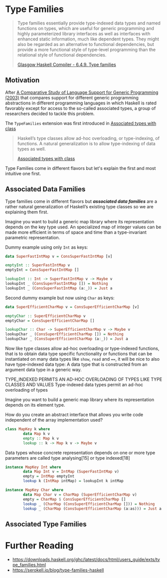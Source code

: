 # Type Families

> Type families essentially provide type-indexed data types and named functions
> on types, which are useful for generic programming and highly parameterized
> library interfaces as well as interfaces with enhanced static information,
> much like dependent types. They might also be regarded as an alternative to
> functional dependencies, but provide a more functional style of type-level
> programming than the relational style of functional dependencies.
>
> [Glasgow Haskell Compiler - 6.4.9. Type families](https://ghc.gitlab.haskell.org/ghc/doc/users_guide/exts/type_families.html)

## Motivation

After
[A Comparative Study of Language Support for Generic Programming (2003)](http://citeseerx.ist.psu.edu/viewdoc/summary?doi=10.1.1.61.9949)
that compares support for different generic programming abstractions in
different programming languages in which Haskell is rated favorably except for
access to the so-called associated types, a group of researchers decided to
tackle this problem.

The ```TypeFamilies``` extension was first introduced in
[Associated types with class](https://www.microsoft.com/en-us/research/publication/associated-types-with-class/)

> Haskell’s type classes allow ad-hoc overloading, or type-indexing, of
> functions. A natural generalization is to allow type-indexing of data types as
> well.
>
> [Associated types with class](https://www.microsoft.com/en-us/research/publication/associated-types-with-class/)

Type Families come in different flavors but let's explain the first and most
intuitive one first.

## Associated Data Families

Type families come in different flavors but ***associated data families*** are a
rather natural generalization of Haskell’s existing type classes so we are
explaining them first.

Imagine you want to build a generic map library where its representation
depends on the key type used. An specialized map of integer values can be made
more efficient in terms of space and time than a type-invariant parametric
representation.

Dummy example using only ```Int``` as keys:
```haskell
data SuperFastIntMap v = ConsSuperFastIntMap [v]

emptyInt :: SuperFastIntMap v
emptyInt = ConsSuperFastIntMap []

lookupInt :: Int -> SuperFastIntMap v -> Maybe v
lookupInt _ (ConsSuperFastIntMap []) = Nothing
lookupInt _ (ConsSuperFastIntMap (a:_)) = Just a
```

Second dummy example but now using ```Char``` as keys:
```haskell
data SuperEfficientCharMap v = ConsSuperEfficientCharMap [v]

emptyChar :: SuperEfficientCharMap v
emptyChar = ConsSuperEfficientCharMap []

lookupChar :: Char -> SuperEfficientCharMap v -> Maybe v
lookupChar _ (ConsSuperEfficientCharMap []) = Nothing
lookupChar _ (ConsSuperEfficientCharMap (a:_)) = Just a

```

Now like type classes allow ad-hoc overloading or type-indexed functions, that
is to obtain data type specific functionality or functions that can be
instantiated on many data types like ```show```, ```read``` and ```==```, it
will be nice to also have type-indexed data type: A data type that is
constructed from an argument data type in a generic way.

TYPE_INDEXED PERMITS AN AD-HOC OVERLOADING OF TYPES LIKE TYPE CLASSES AND VALUES
Type-indexed data types permit an ad-hoc overloading of types

Imagine you want to build a generic map library where its representation
depends on its element type.

How do you create an abstract interface that allows you write code independent
of the array implementation used?

```haskell
class MapKey k where
        data Map k v
        empty :: Map k v
        lookup :: k -> Map k v -> Maybe v
```

Data types whose concrete representation depends on one or more type parameters
are called type analysing[15] or type indexed[18]

```haskell
instance MapKey Int where
        data Map Int v = IntMap (SuperFastIntMap v)
        empty = IntMap emptyInt
        lookup k (IntMap intMap) = lookupInt k intMap
```

```haskell
instance MapKey Char where
        data Map Char v = CharMap (SuperEfficientCharMap v)
        empty = CharMap $ ConsSuperEfficientCharMap []
        lookup _ (CharMap (ConsSuperEfficientCharMap [])) = Nothing
        lookup _ (CharMap (ConsSuperEfficientCharMap (a:as))) = Just a

```

## Associated Type Families

# Further Reading

- https://downloads.haskell.org/ghc/latest/docs/html/users_guide/exts/type_families.html
- https://serokell.io/blog/type-families-haskell
